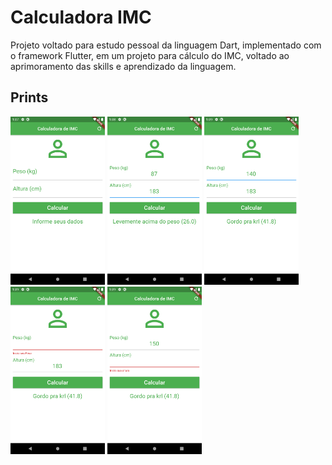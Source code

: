 # Calculadora IMC

Projeto voltado para estudo pessoal da linguagem Dart, implementado com o framework Flutter, em um projeto para cálculo do IMC, voltado ao aprimoramento das skills e aprendizado da linguagem.

## Prints

<img src="https://github.com/brunoFelipeDev/flutter-calculadora-imc/blob/master/images/screen_1.png" width="30%"></img> 
<img src="https://github.com/brunoFelipeDev/flutter-calculadora-imc/blob/master/images/screen_2.png" width="30%"></img> 
<img src="https://github.com/brunoFelipeDev/flutter-calculadora-imc/blob/master/images/screen_3.png" width="30%"></img> 
<img src="https://github.com/brunoFelipeDev/flutter-calculadora-imc/blob/master/images/screen_4.png" width="30%"></img> 
<img src="https://github.com/brunoFelipeDev/flutter-calculadora-imc/blob/master/images/screen_5.png" width="30%"></img> 